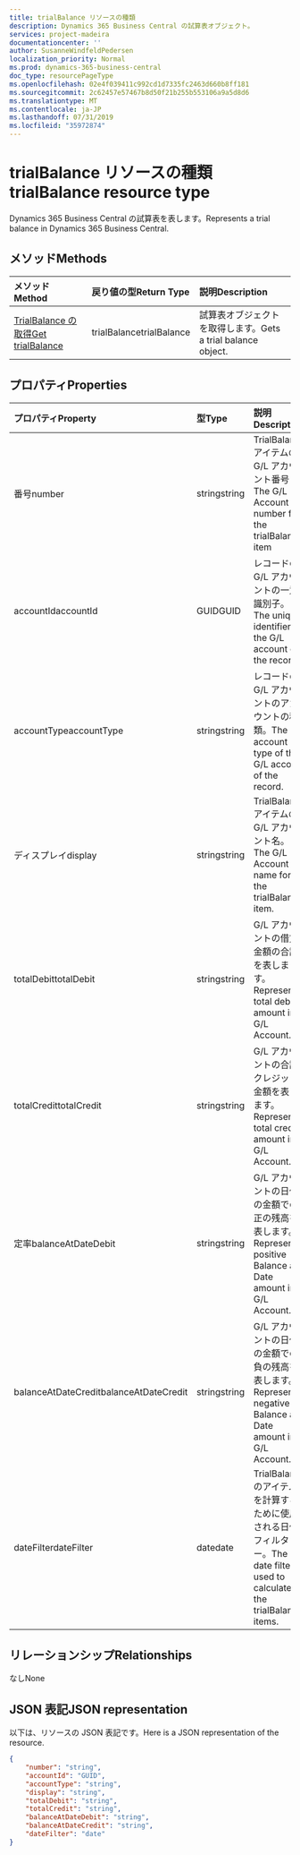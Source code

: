```yaml
---
title: trialBalance リソースの種類
description: Dynamics 365 Business Central の試算表オブジェクト。
services: project-madeira
documentationcenter: ''
author: SusanneWindfeldPedersen
localization_priority: Normal
ms.prod: dynamics-365-business-central
doc_type: resourcePageType
ms.openlocfilehash: 02e4f039411c992cd1d7335fc2463d660b8ff181
ms.sourcegitcommit: 2c62457e57467b8d50f21b255b553106a9a5d8d6
ms.translationtype: MT
ms.contentlocale: ja-JP
ms.lasthandoff: 07/31/2019
ms.locfileid: "35972874"
---
```

# <a name="trialbalance-resource-type"></a><span data-ttu-id="2924c-103">trialBalance リソースの種類</span><span class="sxs-lookup"><span data-stu-id="2924c-103">trialBalance resource type</span></span>
<span data-ttu-id="2924c-104">Dynamics 365 Business Central の試算表を表します。</span><span class="sxs-lookup"><span data-stu-id="2924c-104">Represents a trial balance in Dynamics 365 Business Central.</span></span>

## <a name="methods"></a><span data-ttu-id="2924c-105">メソッド</span><span class="sxs-lookup"><span data-stu-id="2924c-105">Methods</span></span>

| <span data-ttu-id="2924c-106">メソッド</span><span class="sxs-lookup"><span data-stu-id="2924c-106">Method</span></span>       | <span data-ttu-id="2924c-107">戻り値の型</span><span class="sxs-lookup"><span data-stu-id="2924c-107">Return Type</span></span>  |<span data-ttu-id="2924c-108">説明</span><span class="sxs-lookup"><span data-stu-id="2924c-108">Description</span></span>|
|:---------------|:--------|:----------|
|[<span data-ttu-id="2924c-109">TrialBalance の取得</span><span class="sxs-lookup"><span data-stu-id="2924c-109">Get trialBalance</span></span>](../api/dynamics-trialbalance-get.md)|<span data-ttu-id="2924c-110">trialBalance</span><span class="sxs-lookup"><span data-stu-id="2924c-110">trialBalance</span></span>|<span data-ttu-id="2924c-111">試算表オブジェクトを取得します。</span><span class="sxs-lookup"><span data-stu-id="2924c-111">Gets a trial balance object.</span></span>|

## <a name="properties"></a><span data-ttu-id="2924c-112">プロパティ</span><span class="sxs-lookup"><span data-stu-id="2924c-112">Properties</span></span>
| <span data-ttu-id="2924c-113">プロパティ</span><span class="sxs-lookup"><span data-stu-id="2924c-113">Property</span></span>     | <span data-ttu-id="2924c-114">型</span><span class="sxs-lookup"><span data-stu-id="2924c-114">Type</span></span>   |<span data-ttu-id="2924c-115">説明</span><span class="sxs-lookup"><span data-stu-id="2924c-115">Description</span></span>|
|:---------------|:--------|:----------|
|<span data-ttu-id="2924c-116">番号</span><span class="sxs-lookup"><span data-stu-id="2924c-116">number</span></span>|<span data-ttu-id="2924c-117">string</span><span class="sxs-lookup"><span data-stu-id="2924c-117">string</span></span>|<span data-ttu-id="2924c-118">TrialBalance アイテムの G/L アカウント番号</span><span class="sxs-lookup"><span data-stu-id="2924c-118">The G/L Account number for the trialBalance item</span></span>|
|<span data-ttu-id="2924c-119">accountId</span><span class="sxs-lookup"><span data-stu-id="2924c-119">accountId</span></span>|<span data-ttu-id="2924c-120">GUID</span><span class="sxs-lookup"><span data-stu-id="2924c-120">GUID</span></span>|<span data-ttu-id="2924c-121">レコードの G/L アカウントの一意識別子。</span><span class="sxs-lookup"><span data-stu-id="2924c-121">The unique identifier for the G/L account of the record.</span></span>|
|<span data-ttu-id="2924c-122">accountType</span><span class="sxs-lookup"><span data-stu-id="2924c-122">accountType</span></span>|<span data-ttu-id="2924c-123">string</span><span class="sxs-lookup"><span data-stu-id="2924c-123">string</span></span>|<span data-ttu-id="2924c-124">レコードの G/L アカウントのアカウントの種類。</span><span class="sxs-lookup"><span data-stu-id="2924c-124">The account type of the G/L account of the record.</span></span>|
|<span data-ttu-id="2924c-125">ディスプレイ</span><span class="sxs-lookup"><span data-stu-id="2924c-125">display</span></span>|<span data-ttu-id="2924c-126">string</span><span class="sxs-lookup"><span data-stu-id="2924c-126">string</span></span>|<span data-ttu-id="2924c-127">TrialBalance アイテムの G/L アカウント名。</span><span class="sxs-lookup"><span data-stu-id="2924c-127">The G/L Account name for the trialBalance item.</span></span>|
|<span data-ttu-id="2924c-128">totalDebit</span><span class="sxs-lookup"><span data-stu-id="2924c-128">totalDebit</span></span>|<span data-ttu-id="2924c-129">string</span><span class="sxs-lookup"><span data-stu-id="2924c-129">string</span></span>|<span data-ttu-id="2924c-130">G/L アカウントの借方金額の合計を表します。</span><span class="sxs-lookup"><span data-stu-id="2924c-130">Represents total debit amount in G/L Account.</span></span>|
|<span data-ttu-id="2924c-131">totalCredit</span><span class="sxs-lookup"><span data-stu-id="2924c-131">totalCredit</span></span>|<span data-ttu-id="2924c-132">string</span><span class="sxs-lookup"><span data-stu-id="2924c-132">string</span></span>|<span data-ttu-id="2924c-133">G/L アカウントの合計クレジット金額を表します。</span><span class="sxs-lookup"><span data-stu-id="2924c-133">Represents total credit amount in G/L Account.</span></span>|
|<span data-ttu-id="2924c-134">定率</span><span class="sxs-lookup"><span data-stu-id="2924c-134">balanceAtDateDebit</span></span>|<span data-ttu-id="2924c-135">string</span><span class="sxs-lookup"><span data-stu-id="2924c-135">string</span></span>|<span data-ttu-id="2924c-136">G/L アカウントの日付の金額での正の残高を表します。</span><span class="sxs-lookup"><span data-stu-id="2924c-136">Represents positive Balance at Date amount in G/L Account.</span></span>|
|<span data-ttu-id="2924c-137">balanceAtDateCredit</span><span class="sxs-lookup"><span data-stu-id="2924c-137">balanceAtDateCredit</span></span>|<span data-ttu-id="2924c-138">string</span><span class="sxs-lookup"><span data-stu-id="2924c-138">string</span></span>|<span data-ttu-id="2924c-139">G/L アカウントの日付の金額での負の残高を表します。</span><span class="sxs-lookup"><span data-stu-id="2924c-139">Represents negative Balance at Date amount in G/L Account.</span></span>|
|<span data-ttu-id="2924c-140">dateFilter</span><span class="sxs-lookup"><span data-stu-id="2924c-140">dateFilter</span></span>|<span data-ttu-id="2924c-141">date</span><span class="sxs-lookup"><span data-stu-id="2924c-141">date</span></span>|<span data-ttu-id="2924c-142">TrialBalance のアイテムを計算するために使用される日付フィルター。</span><span class="sxs-lookup"><span data-stu-id="2924c-142">The date filter used to calculate the trialBalance items.</span></span>|


## <a name="relationships"></a><span data-ttu-id="2924c-143">リレーションシップ</span><span class="sxs-lookup"><span data-stu-id="2924c-143">Relationships</span></span>
<span data-ttu-id="2924c-144">なし</span><span class="sxs-lookup"><span data-stu-id="2924c-144">None</span></span>

## <a name="json-representation"></a><span data-ttu-id="2924c-145">JSON 表記</span><span class="sxs-lookup"><span data-stu-id="2924c-145">JSON representation</span></span>

<span data-ttu-id="2924c-146">以下は、リソースの JSON 表記です。</span><span class="sxs-lookup"><span data-stu-id="2924c-146">Here is a JSON representation of the resource.</span></span>


```json
{
    "number": "string",
    "accountId": "GUID",
    "accountType": "string",
    "display": "string",
    "totalDebit": "string",
    "totalCredit": "string",
    "balanceAtDateDebit": "string",
    "balanceAtDateCredit": "string",
    "dateFilter": "date"
}

```

